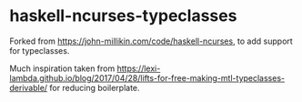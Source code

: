 # haskell-ncurses-typeclasses

Forked from https://john-millikin.com/code/haskell-ncurses, to add support for typeclasses.

Much inspiration taken from https://lexi-lambda.github.io/blog/2017/04/28/lifts-for-free-making-mtl-typeclasses-derivable/ for reducing boilerplate.
